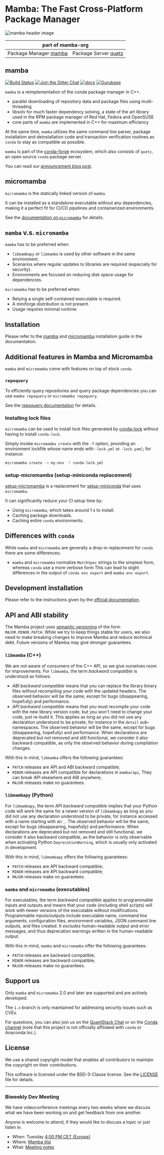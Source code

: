 # Mamba: The Fast Cross-Platform Package Manager

![mamba header image](docs/assets/mamba_header.png)

<!-- markdownlint-disable-file MD033 -->

<table>
<thead align="center" cellspacing="10">
  <tr>
    <th colspan="3" align="center" border="">part of mamba-org</th>
  </tr>
</thead>
<tbody>
  <tr background="#FFF">
    <td align="center">Package Manager <a href="https://github.com/mamba-org/mamba">mamba</a></td>
    <td align="center">Package Server <a href="https://github.com/mamba-org/quetz">quetz</a></td>
  </tr>
</tbody>
</table>

## mamba

[![Build Status](https://github.com/mamba-org/mamba/actions/workflows/tests.yml/badge.svg)](https://github.com/mamba-org/mamba/actions/workflows/tests.yml?query=branch%3Amain)
[![Join the Gitter Chat](https://badges.gitter.im/Join%20Chat.svg)](https://gitter.im/mamba-org/Lobby?utm_source=badge&utm_medium=badge&utm_campaign=pr-badge&utm_content=badge)
[![docs](https://readthedocs.org/projects/mamba/badge/?version=latest&style=flat)](https://mamba.readthedocs.io/en/latest)
[![Gurubase](https://img.shields.io/badge/Gurubase-Ask%20mamba%20Guru-006BFF)](https://gurubase.io/g/mamba)

`mamba` is a reimplementation of the conda package manager in C++.

- parallel downloading of repository data and package files using multi-threading
- libsolv for much faster dependency solving, a state of the art library used in the RPM package manager of Red Hat, Fedora and OpenSUSE
- core parts of `mamba` are implemented in C++ for maximum efficiency

At the same time, `mamba` utilizes the same command line parser, package installation and deinstallation code and transaction verification routines as `conda` to stay as compatible as possible.

`mamba` is part of the [conda-forge](https://conda-forge.org/) ecosystem, which also consists of `quetz`, an open source `conda` package server.

You can read our [announcement blog post](https://medium.com/@QuantStack/open-software-packaging-for-science-61cecee7fc23).

## micromamba

`micromamba` is the statically linked version of `mamba`.

It can be installed as a standalone executable without any dependencies, making it a perfect fit for CI/CD pipelines and containerized environments.

See the [documentation on `micromamba`](https://mamba.readthedocs.io/en/latest/user_guide/micromamba.html) for details.

## `mamba` v.s. `micromamba`

`mamba` has to be preferred when:

- `libmambapy` or `libmamba` is used by other software in the same environment.
- Scenarios where regular updates to libraries are required (especially for security).
- Environments are focused on reducing disk space usage for dependencies.

`micromamba` has to be preferred when:

- Relying a single self-contained executable is required.
- A miniforge distribution is not present.
- Usage requires minimal runtime.

## Installation

Please refer to the [mamba](https://mamba.readthedocs.io/en/latest/installation/mamba-installation.html)
and [micromamba](https://mamba.readthedocs.io/en/latest/installation/micromamba-installation.html) installation guide in the documentation.

## Additional features in Mamba and Micromamba

`mamba` and `micromamba` come with features on top of stock `conda`.

### `repoquery`

To efficiently query repositories and query package dependencies you can use `mamba repoquery` or `micromamba repoquery`.

See the [repoquery documentation](https://mamba.readthedocs.io/en/latest/user_guide/mamba.html#repoquery) for details.

### Installing lock files

`micromamba` can be used to install lock files generated by [conda-lock](https://conda.github.io/conda-lock/) without having to install `conda-lock`.

Simply invoke `micromamba create` with the `-f` option, providing an environment lockfile whose name ends with
`-lock.yml` or `-lock.yaml`; for instance:

```bash
micromamba create -n my-env -f conda-lock.yml
```

### setup-micromamba (setup-miniconda replacement)

[setup-micromamba](https://github.com/marketplace/actions/setup-micromamba) is a replacement for [setup-miniconda](https://github.com/marketplace/actions/setup-miniconda) that uses `micromamba`.

It can significantly reduce your CI setup time by:

- Using `micromamba`, which takes around 1 s to install.
- Caching package downloads.
- Caching entire `conda` environments.

## Differences with `conda`

While `mamba` and `micromamba` are generally a drop-in replacement for `conda` there are some differences:

- `mamba` and `micromamba` normalize `MatchSpec` strings to the simplest form, whereas `conda` use a more verbose form
  This can lead to slight differences in the output of `conda env export` and `mamba env export`.

## Development installation

Please refer to the instructions given by the [official documentation](https://mamba.readthedocs.io/en/latest/developer_zone/dev_environment.html).

## API and ABI stability

The Mamba project uses [semantic versioning](https://semver.org/) of the form `MAJOR.MINOR.PATCH`.
While we try to keep things stable for users, we also need to make breaking changes to improve
Mamba and reduce technical debt.
Future versions of Mamba may give stronger guarantees.

### `libmamba` (C++)

We are not aware of consumers of the C++ API, so we give ourselves room for improvements.
For `libmamba`, the term _backward compatible_ is understood as follows:

- _ABI backward compatible_ means that you can replace the library binary files without recompiling
  your code with the updated headers.
  The observed behavior will be the same, except for bugs (disappearing, hopefully) and performance.
- _API backward compatible_ means that you must recompile your code with the new library
  version code, but you won't need to change your code, just re-build it.
  This applies as long as you did not use any declaration understood to be private, for instance
  in the `detail` sub-namespaces.
  The observed behavior will be the same, except for bugs (disappearing, hopefully) and performance.
  When declarations are deprecated but not removed and still functional, we consider it also
  backward compatible, as only the observed behavior during compilation changes.

With this in mind, `libmamba` offers the following guarantees:

- `PATCH` releases are API and ABI backward compatible;
- `MINOR` releases are API compatible for declarations in `mamba/api`,
  They can break API elsewhere and ABI anywhere;
- `MAJOR` releases make no guarantees.

### `libmambapy` (Python)

For `libmambapy`, the term _API backward compatible_ implies that your Python code will work the
same for a newer version of `libmambapy` as long as you did not use any declaration understood to
be private, for instance accessed with a name starting with an `_`.
The observed behavior will be the same, except for bugs (disappearing, hopefully) and performance.
When declarations are deprecated but not removed and still functional, we consider it also
backward compatible, as the behavior is only observable when activating Python
`DeprecationWarning`, which is usually only activated in development.

With this in mind, `libmambapy` offers the following guarantees:

- `PATCH` releases are API backward compatible;
- `MINOR` releases are API backward compatible;
- `MAJOR` releases make no guarantees.

### `mamba` and `micromamba` (executables)

For executables, the term _backward compatible_ applies to programmable inputs and outputs and means
that your code (including shell scripts) will work with newer versions of the executable without
modifications.
Programmable inputs/outputs include executable name, command line arguments, configuration files,
environment variables, JSON command line outputs, and files created.
It _excludes_ human-readable output and error messages, and thus deprecation warnings written
in the human-readable output.

With this in mind, `mamba` and `micromamba` offer the following guarantees:

- `PATCH` releases are backward compatible;
- `MINOR` releases are backward compatible;
- `MAJOR` releases make no guarantees.

## Support us

Only `mamba` and `micromamba` 2.0 and later are supported and are actively developed.

The `1.x` branch is only maintained for addressing security issues such as CVEs.

For questions, you can also join us on the [QuantStack Chat](https://gitter.im/QuantStack/Lobby)
or on the [Conda channel](https://gitter.im/conda/conda) (note that this project is not officially affiliated with `conda` or Anaconda Inc.).

## License

We use a shared copyright model that enables all contributors to maintain the copyright on their contributions.

This software is licensed under the BSD-3-Clause license. See the [LICENSE](LICENSE) file for details.

---

### Biweekly Dev Meeting

We have videoconference meetings every two weeks where we discuss what we have been working on and get feedback from one another.

Anyone is welcome to attend, if they would like to discuss a topic or just listen in.

- When: Tuesday [4:00 PM CET (Europe)](https://calendar.google.com/calendar/u/0/embed?src=ab3jrfpede0kq0ubsroe82cd00@group.calendar.google.com&ctz=Europe/Paris)
- Where: [Mamba jitsi](https://meet.jit.si/mamba-org)
- What: [Meeting notes](https://hackmd.io/@guj2k_aBSSyr1YHBG9raWw/HyHt-Ekzj)
